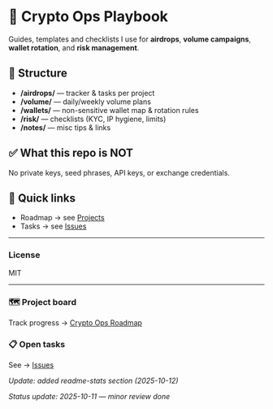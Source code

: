 # 🧭 Crypto Ops Playbook

Guides, templates and checklists I use for **airdrops**, **volume campaigns**, **wallet rotation**, and **risk management**.

## 📂 Structure
- **/airdrops/** — tracker & tasks per project
- **/volume/** — daily/weekly volume plans
- **/wallets/** — non-sensitive wallet map & rotation rules
- **/risk/** — checklists (KYC, IP hygiene, limits)
- **/notes/** — misc tips & links

## ✅ What this repo is NOT
No private keys, seed phrases, API keys, or exchange credentials.

## 🔗 Quick links
- Roadmap → see [Projects](../../projects)
- Tasks → see [Issues](../../issues)

---
### License
MIT

---

### 🗺️ Project board
Track progress → [Crypto Ops Roadmap](../../projects)

### 📋 Open tasks
See → [Issues](../../issues)


_Update: added readme-stats section (2025-10-12)_


_Status update: 2025-10-11 — minor review done_

